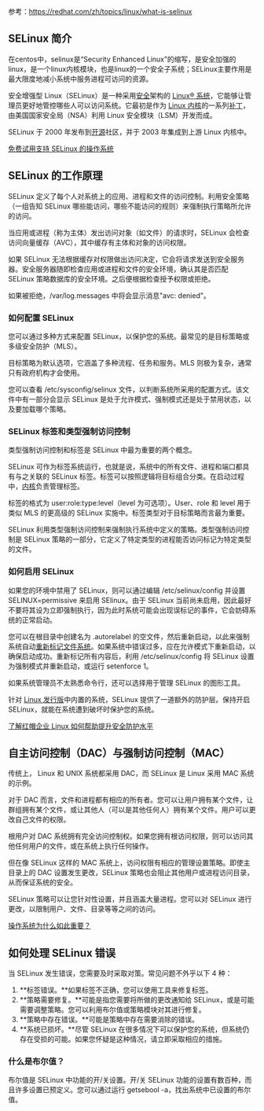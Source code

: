 
参考：https://redhat.com/zh/topics/linux/what-is-selinux

## SELinux 简介

在centos中，selinux是“Security Enhanced Linux”的缩写，是安全加强的linux，是一个linux内核模块，也是linux的一个安全子系统；SELinux主要作用是最大限度地减小系统中服务进程可访问的资源。

安全增强型 Linux（SELinux）是一种采用[安全](https://www.redhat.com/zh/topics/security)架构的 [Linux® 系统](https://www.redhat.com/zh/topics/linux/what-is-linux)，它能够让管理员更好地管控哪些人可以访问系统。它最初是作为 [Linux 内核](https://www.redhat.com/zh/topics/linux/what-is-the-linux-kernel)的一系列[补丁](https://www.redhat.com/zh/topics/linux/what-is-linux-kernel-live-patching)，由美国国家安全局（NSA）利用 Linux 安全模块（LSM）开发而成。  

SELinux 于 2000 年发布到[开源](https://www.redhat.com/zh/topics/open-source/what-is-open-source)社区，并于 2003 年集成到上游 Linux 内核中。

[免费试用支持 SELinux 的操作系统](https://www.redhat.com/zh/technologies/linux-platforms/enterprise-linux/server/trial "产品 | 红帽企业 Linux | 试用")

## SELinux 的工作原理

SELinux 定义了每个人对系统上的应用、进程和文件的访问控制。利用安全策略（一组告知 SELinux 哪些能访问，哪些不能访问的规则）来强制执行策略所允许的访问。 

当应用或进程（称为主体）发出访问对象（如文件）的请求时，SELinux 会检查访问向量缓存（AVC），其中缓存有主体和对象的访问权限。

如果 SELinux 无法根据缓存对权限做出访问决定，它会将请求发送到安全服务器。安全服务器随即检查应用或进程和文件的安全环境，确认其是否匹配 SELinux 策略数据库的安全环境。之后便根据检查授予权限或拒绝。 

如果被拒绝，/var/log.messages 中将会显示消息"avc: denied"。

### 如何配置 SELinux

您可以通过多种方式来配置 SELinux，以保护您的系统。最常见的是目标策略或多级安全防护（MLS）。

目标策略为默认选项，它涵盖了多种流程、任务和服务。MLS 则极为复杂，通常只有政府机构才会使用。 

您可以查看 /etc/sysconfig/selinux 文件，以判断系统所采用的配置方式。该文件中有一部分会显示 SELinux 是处于允许模式、强制模式还是处于禁用状态，以及要加载哪个策略。

### SELinux 标签和类型强制访问控制

类型强制访问控制和标签是 SELinux 中最为重要的两个概念。

SELinux 可作为标签系统运行，也就是说，系统中的所有文件、进程和端口都具有与之关联的 SELinux 标签。标签可以按照逻辑将目标组合分类。在启动过程中，[内核](https://www.redhat.com/zh/topics/linux/what-is-the-linux-kernel)负责管理标签。

标签的格式为 user:role:type:level（level 为可选项）。User、role 和 level 用于类似 MLS 的更高级的 SELinux 实施中。标签类型对于目标策略而言最为重要。 

SELinux 利用类型强制访问控制来强制执行系统中定义的策略。类型强制访问控制是 SELinux 策略的一部分，它定义了特定类型的进程能否访问标记为特定类型的文件。

### 如何启用 SELinux

如果您的环境中禁用了 SELinux，则可以通过编辑 /etc/selinux/config 并设置 SELINUX=permissive 来启用 SElinux。由于 SELinux 当前尚未启用，因此最好不要将其设为立即强制执行，因为此时系统可能会出现误标记的事件，它会妨碍系统的正常启动。  

您可以在根目录中创建名为 .autorelabel 的空文件，然后重新启动，以此来强制系统自动[重新标记文件系统](https://access.redhat.com/solutions/24845)。如果系统中错误过多，应在允许模式下重新启动，以确保启动成功。重新标记所有内容后，利用 /etc/selinux/config 将 SELinux 设置为强制模式并重新启动，或运行 setenforce 1。

如果系统管理员不太熟悉命令行，还可以选择用于管理 SELinux 的图形工具。 

针对 [Linux 发行版](https://www.redhat.com/zh/topics/linux/whats-the-best-linux-distro-for-you)中内置的系统，SELinux 提供了一道额外的防护层。保持开启 SELinux，就能在系统遭到破坏时保护您的系统。

[了解红帽企业 Linux 如何帮助提升安全防护水平](https://www.redhat.com/zh/resources/expand-innovation-and-efficiency-with-linux-ebook)

## 自主访问控制（DAC）与强制访问控制（MAC）

传统上， Linux 和 UNIX 系统都采用 DAC，而 SELinux 是 Linux 采用 MAC 系统的示例。 

对于 DAC 而言，文件和进程都有相应的所有者。您可以让用户拥有某个文件，让群组拥有某个文件，或让其他人（可以是其他任何人）拥有某个文件。用户可以更改自己文件的权限。

根用户对 DAC 系统拥有完全访问控制权。如果您拥有根访问权限，则可以访问其他任何用户的文件，或在系统上执行任何操作。 

但在像 SELinux 这样的 MAC 系统上，访问权限有相应的管理设置策略。即使主目录上的 DAC 设置发生更改，SELinux 策略也会阻止其他用户或进程访问目录，从而保证系统的安全。 

SELinux 策略可以让您针对性设置，并且涵盖大量进程。您可以对 SELinux 进行更改，以限制用户、文件、目录等等之间的访问。

[操作系统为什么如此重要？](https://www.redhat.com/zh/resources/why-operating-system-matters-ebook)

## 如何处理 SELinux 错误

当 SELinux 发生错误，您需要及时采取对策。常见问题不外乎以下 4 种：

1. **标签错误。**如果标签不正确，您可以使用工具来修复标签。
2. **策略需要修复。**可能是指您需要将所做的更改通知给 SELinux，或是可能需要调整策略。您可以利用布尔值或策略模块对其进行修复。
3. **策略中存在错误。**可能是策略中存在需要消除的错误。
4. **系统已损坏。**尽管 SELinux 在很多情况下可以保护您的系统，但系统仍存在受损的可能。如果您怀疑是这种情况，请立即采取相应的措施。

### 什么是布尔值？

布尔值是 SELinux 中功能的开/关设置。开/关 SELinux 功能的设置有数百种，而且许多设置已预定义。您可以通过运行 getsebool -a，找出系统中已设置的布尔值。